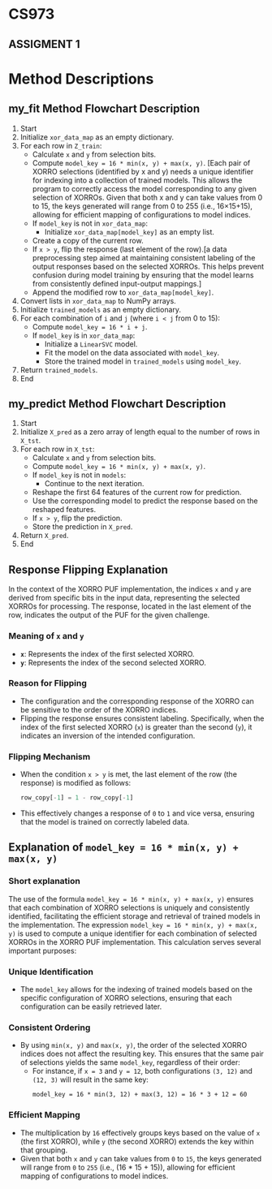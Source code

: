 # CS973
## ASSIGMENT 1

# Method Descriptions

## my_fit Method Flowchart Description

1. Start
2. Initialize `xor_data_map` as an empty dictionary.
3. For each row in `Z_train`:
   - Calculate `x` and `y` from selection bits.
   - Compute `model_key = 16 * min(x, y) + max(x, y)`. [Each pair of XORRO selections (identified by x and y) needs a unique identifier for indexing into a collection of trained models. This allows the program to correctly access the model corresponding to any given selection of XORROs.
		Given that both x and y can take values from 0 to 15, the keys generated will range from 0 to 255 (i.e., 16×15+15), allowing for efficient mapping of configurations to model indices.
   - If `model_key` is not in `xor_data_map`:
     - Initialize `xor_data_map[model_key]` as an empty list.
   - Create a copy of the current row.
   - If `x > y`, flip the response (last element of the row).[a data preprocessing step aimed at maintaining consistent labeling of the output responses based on the selected XORROs. This helps prevent confusion during model training by ensuring that the model learns from consistently defined input-output mappings.]
   - Append the modified row to `xor_data_map[model_key]`.
4. Convert lists in `xor_data_map` to NumPy arrays.
5. Initialize `trained_models` as an empty dictionary.
6. For each combination of `i` and `j` (where `i < j` from 0 to 15):
   - Compute `model_key = 16 * i + j`.
   - If `model_key` is in `xor_data_map`:
     - Initialize a `LinearSVC` model.
     - Fit the model on the data associated with `model_key`.
     - Store the trained model in `trained_models` using `model_key`.
7. Return `trained_models`.
8. End

## my_predict Method Flowchart Description

1. Start
2. Initialize `X_pred` as a zero array of length equal to the number of rows in `X_tst`.
3. For each row in `X_tst`:
   - Calculate `x` and `y` from selection bits.
   - Compute `model_key = 16 * min(x, y) + max(x, y)`.
   - If `model_key` is not in `models`:
     - Continue to the next iteration.
   - Reshape the first 64 features of the current row for prediction.
   - Use the corresponding model to predict the response based on the reshaped features.
   - If `x > y`, flip the prediction.
   - Store the prediction in `X_pred`.
4. Return `X_pred`.
5. End



## Response Flipping Explanation

In the context of the XORRO PUF implementation, the indices `x` and `y` are derived from specific bits in the input data, representing the selected XORROs for processing. The response, located in the last element of the row, indicates the output of the PUF for the given challenge.

### Meaning of `x` and `y`
- **`x`**: Represents the index of the first selected XORRO.
- **`y`**: Represents the index of the second selected XORRO.

### Reason for Flipping
- The configuration and the corresponding response of the XORRO can be sensitive to the order of the XORRO indices.
- Flipping the response ensures consistent labeling. Specifically, when the index of the first selected XORRO (`x`) is greater than the second (`y`), it indicates an inversion of the intended configuration.

### Flipping Mechanism
- When the condition `x > y` is met, the last element of the row (the response) is modified as follows:
    ```python
    row_copy[-1] = 1 - row_copy[-1]
    ```
- This effectively changes a response of `0` to `1` and vice versa, ensuring that the model is trained on correctly labeled data.

## Explanation of `model_key = 16 * min(x, y) + max(x, y)`
### Short explanation
The use of the formula `model_key = 16 * min(x, y) + max(x, y)` ensures that each combination of XORRO selections is uniquely and consistently identified, facilitating the efficient storage and retrieval of trained models in the implementation.
The expression `model_key = 16 * min(x, y) + max(x, y)` is used to compute a unique identifier for each combination of selected XORROs in the XORRO PUF implementation. This calculation serves several important purposes:

### Unique Identification
- The `model_key` allows for the indexing of trained models based on the specific configuration of XORRO selections, ensuring that each configuration can be easily retrieved later.

### Consistent Ordering
- By using `min(x, y)` and `max(x, y)`, the order of the selected XORRO indices does not affect the resulting key. This ensures that the same pair of selections yields the same `model_key`, regardless of their order:
  - For instance, if `x = 3` and `y = 12`, both configurations `(3, 12)` and `(12, 3)` will result in the same key:
    ```plaintext
    model_key = 16 * min(3, 12) + max(3, 12) = 16 * 3 + 12 = 60
    ```

### Efficient Mapping
- The multiplication by `16` effectively groups keys based on the value of `x` (the first XORRO), while `y` (the second XORRO) extends the key within that grouping.
- Given that both `x` and `y` can take values from `0` to `15`, the keys generated will range from `0` to `255` (i.e., \(16 * 15 + 15\)), allowing for efficient mapping of configurations to model indices.



